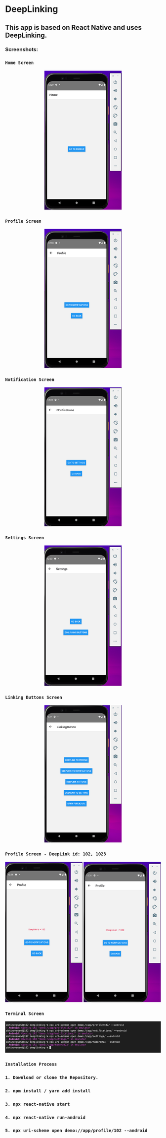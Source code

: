 # DeepLinking
## This app is based on React Native and uses DeepLinking.

### Screenshots:

### ``` Home Screen ```
<div align="center">
  <img src="screenshots/homescreen.png" width="250">
  </div>
  
### ``` Profile Screen ```
<div align="center">
  <img src="screenshots/profilescreen.png" width="250">
  </div>
  
### ``` Notification Screen ```
<div align="center">
  <img src="screenshots/notificationscreen.png" width="250">
  </div>
  
### ``` Settings Screen ```
<div align="center">
  <img src="screenshots/settingscreen.png" width="250">
  </div>
  
### ``` Linking Buttons Screen ```
<div align="center">
  <img src="screenshots/linkingbuttons.png" width="250">
  </div>
  
### ``` Profile Screen - DeepLink id: 102, 1023 ```
<div align="center">
  <img src="screenshots/deeplink102.png" width="250">
  <img src="screenshots/deeplink1023.png" width="250">
  </div>
  
### ``` Terminal Screen ```
<div align="center">
  <img src="screenshots/terminal.png">
  </div>
  
### ``` Installation Process ```

### ``` 1. Download or clone the Repository. ```
### ``` 2. npm install / yarn add install ```
### ``` 3. npx react-native start ```
### ``` 4. npx react-native run-android ```
### ``` 5. npx uri-scheme open demo://app/profile/102 --android ```
